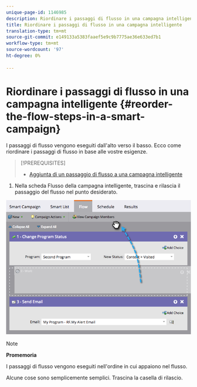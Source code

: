 ```yaml
---
unique-page-id: 1146985
description: Riordinare i passaggi di flusso in una campagna intelligente - Documenti Marketo - Documentazione del prodotto
title: Riordinare i passaggi di flusso in una campagna intelligente
translation-type: tm+mt
source-git-commit: e149133a5383faaef5e9c9b7775ae36e633ed7b1
workflow-type: tm+mt
source-wordcount: '97'
ht-degree: 0%

---
```



# Riordinare i passaggi di flusso in una campagna intelligente {#reorder-the-flow-steps-in-a-smart-campaign}

I passaggi di flusso vengono eseguiti dall&#39;alto verso il basso. Ecco come riordinare i passaggi di flusso in base alle vostre esigenze.

>[!PREREQUISITES]
>
>* [Aggiunta di un passaggio di flusso a una campagna intelligente](../../../../../product-docs/core-marketo-concepts/smart-campaigns/flow-actions/add-a-flow-step-to-a-smart-campaign.md)

>



1. Nella scheda Flusso della campagna intelligente, trascina e rilascia il passaggio del flusso nel punto desiderato.

![](assets/image2014-9-22-13-3a49-3a11.png)

>[!NOTE]
>
>**Promemoria**
>
>I passaggi di flusso vengono eseguiti nell&#39;ordine in cui appaiono nel flusso.

Alcune cose sono semplicemente semplici. Trascina la casella di rilascio.